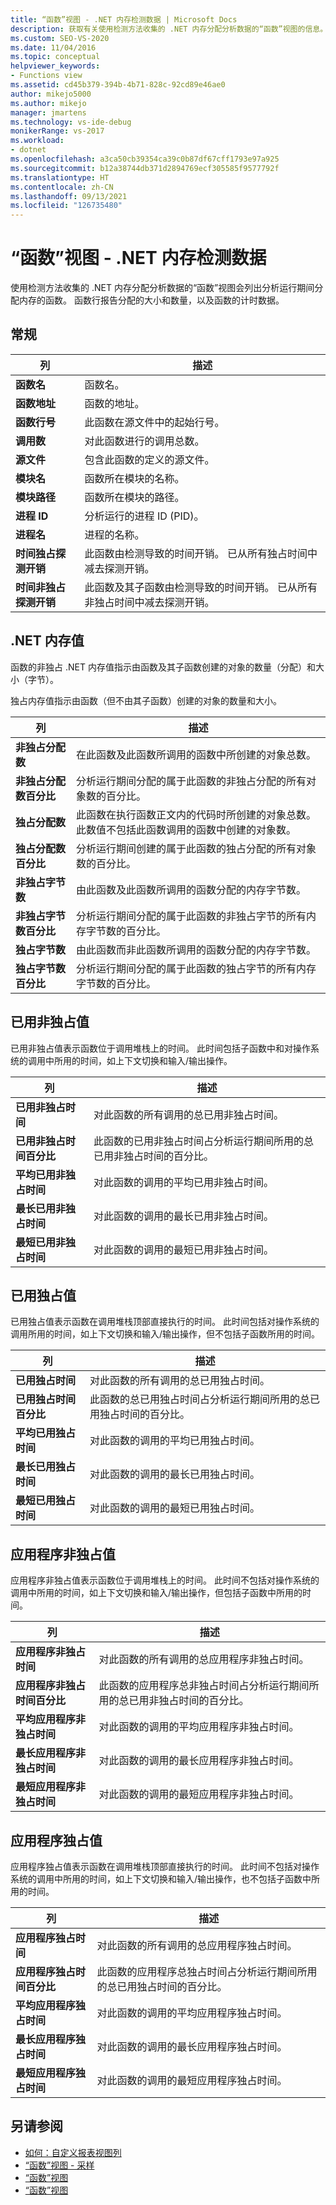```yaml
---
title: “函数”视图 - .NET 内存检测数据 | Microsoft Docs
description: 获取有关使用检测方法收集的 .NET 内存分配分析数据的“函数”视图的信息。
ms.custom: SEO-VS-2020
ms.date: 11/04/2016
ms.topic: conceptual
helpviewer_keywords:
- Functions view
ms.assetid: cd45b379-394b-4b71-828c-92cd89e46ae0
author: mikejo5000
ms.author: mikejo
manager: jmartens
ms.technology: vs-ide-debug
monikerRange: vs-2017
ms.workload:
- dotnet
ms.openlocfilehash: a3ca50cb39354ca39c0b87df67cff1793e97a925
ms.sourcegitcommit: b12a38744db371d2894769ecf305585f9577792f
ms.translationtype: HT
ms.contentlocale: zh-CN
ms.lasthandoff: 09/13/2021
ms.locfileid: "126735480"
---
```

# <a name="functions-view---net-memory-instrumentation-data"></a>“函数”视图 - .NET 内存检测数据
使用检测方法收集的 .NET 内存分配分析数据的“函数”视图会列出分析运行期间分配内存的函数。 函数行报告分配的大小和数量，以及函数的计时数据。

## <a name="general"></a>常规

|列|描述|
|------------|-----------------|
|**函数名**|函数名。|
|**函数地址**|函数的地址。|
|**函数行号**|此函数在源文件中的起始行号。|
|**调用数**|对此函数进行的调用总数。|
|**源文件**|包含此函数的定义的源文件。|
|**模块名**|函数所在模块的名称。|
|**模块路径**|函数所在模块的路径。|
|**进程 ID**|分析运行的进程 ID (PID)。|
|**进程名**|进程的名称。|
|**时间独占探测开销**|此函数由检测导致的时间开销。 已从所有独占时间中减去探测开销。|
|**时间非独占探测开销**|此函数及其子函数由检测导致的时间开销。 已从所有非独占时间中减去探测开销。|

## <a name="net-memory-values"></a>.NET 内存值
 函数的非独占 .NET 内存值指示由函数及其子函数创建的对象的数量（分配）和大小（字节）。

 独占内存值指示由函数（但不由其子函数）创建的对象的数量和大小。

|列|描述|
|------------|-----------------|
|**非独占分配数**|在此函数及此函数所调用的函数中所创建的对象总数。|
|**非独占分配数百分比**|分析运行期间分配的属于此函数的非独占分配的所有对象数的百分比。|
|**独占分配数**|此函数在执行函数正文内的代码时所创建的对象总数。 此数值不包括此函数调用的函数中创建的对象数。|
|**独占分配数百分比**|分析运行期间创建的属于此函数的独占分配的所有对象数的百分比。|
|**非独占字节数**|由此函数及此函数所调用的函数分配的内存字节数。|
|**非独占字节数百分比**|分析运行期间分配的属于此函数的非独占字节的所有内存字节数的百分比。|
|**独占字节数**|由此函数而非此函数所调用的函数分配的内存字节数。|
|**独占字节数百分比**|分析运行期间分配的属于此函数的独占字节的所有内存字节数的百分比。|

## <a name="elapsed-inclusive-values"></a>已用非独占值
 已用非独占值表示函数位于调用堆栈上的时间。 此时间包括子函数中和对操作系统的调用中所用的时间，如上下文切换和输入/输出操作。

|列|描述|
|------------|-----------------|
|**已用非独占时间**|对此函数的所有调用的总已用非独占时间。|
|**已用非独占时间百分比**|此函数的已用非独占时间占分析运行期间所用的总已用非独占时间的百分比。|
|**平均已用非独占时间**|对此函数的调用的平均已用非独占时间。|
|**最长已用非独占时间**|对此函数的调用的最长已用非独占时间。|
|**最短已用非独占时间**|对此函数的调用的最短已用非独占时间。|

## <a name="elapsed-exclusive-values"></a>已用独占值
 已用独占值表示函数在调用堆栈顶部直接执行的时间。 此时间包括对操作系统的调用所用的时间，如上下文切换和输入/输出操作，但不包括子函数所用的时间。

|列|描述|
|------------|-----------------|
|**已用独占时间**|对此函数的所有调用的总已用独占时间。|
|**已用独占时间百分比**|此函数的总已用独占时间占分析运行期间所用的总已用独占时间的百分比。|
|**平均已用独占时间**|对此函数的调用的平均已用独占时间。|
|**最长已用独占时间**|对此函数的调用的最长已用独占时间。|
|**最短已用独占时间**|对此函数的调用的最短已用独占时间。|

## <a name="application-inclusive-values"></a>应用程序非独占值
 应用程序非独占值表示函数位于调用堆栈上的时间。 此时间不包括对操作系统的调用中所用的时间，如上下文切换和输入/输出操作，但包括子函数中所用的时间。

|列|描述|
|------------|-----------------|
|**应用程序非独占时间**|对此函数的所有调用的总应用程序非独占时间。|
|**应用程序非独占时间百分比**|此函数的应用程序总非独占时间占分析运行期间所用的总已用非独占时间的百分比。|
|**平均应用程序非独占时间**|对此函数的调用的平均应用程序非独占时间。|
|**最长应用程序非独占时间**|对此函数的调用的最长应用程序非独占时间。|
|**最短应用程序非独占时间**|对此函数的调用的最短应用程序非独占时间。|

## <a name="application-exclusive-values"></a>应用程序独占值
 应用程序独占值表示函数在调用堆栈顶部直接执行的时间。 此时间不包括对操作系统的调用中所用的时间，如上下文切换和输入/输出操作，也不包括子函数中所用的时间。

|列|描述|
|------------|-----------------|
|**应用程序独占时间**|对此函数的所有调用的总应用程序独占时间。|
|**应用程序独占时间百分比**|此函数的应用程序总独占时间占分析运行期间所用的总已用独占时间的百分比。|
|**平均应用程序独占时间**|对此函数的调用的平均应用程序独占时间。|
|**最长应用程序独占时间**|对此函数的调用的最长应用程序独占时间。|
|**最短应用程序独占时间**|对此函数的调用的最短应用程序独占时间。|

## <a name="see-also"></a>另请参阅
- [如何：自定义报表视图列](../profiling/how-to-customize-report-view-columns.md)
- [“函数”视图 - 采样](../profiling/functions-view-dotnet-memory-sampling-data.md)
- [“函数”视图](../profiling/functions-view-instrumentation-data.md)
- [“函数”视图](../profiling/functions-view-sampling-data.md)
